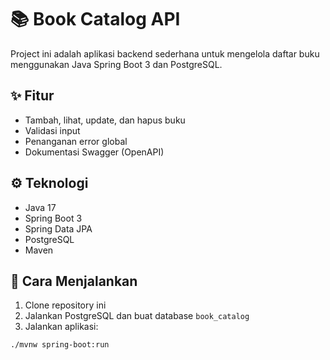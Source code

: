 # 📚 Book Catalog API

Project ini adalah aplikasi backend sederhana untuk mengelola daftar buku menggunakan Java Spring Boot 3 dan PostgreSQL.

## ✨ Fitur
- Tambah, lihat, update, dan hapus buku
- Validasi input
- Penanganan error global
- Dokumentasi Swagger (OpenAPI)

## ⚙️ Teknologi
- Java 17
- Spring Boot 3
- Spring Data JPA
- PostgreSQL
- Maven

## 🚀 Cara Menjalankan

1. Clone repository ini
2. Jalankan PostgreSQL dan buat database `book_catalog`
3. Jalankan aplikasi:
```bash
./mvnw spring-boot:run
